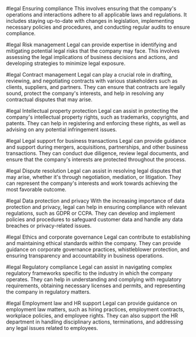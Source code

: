   #legal Ensuring compliance
This involves ensuring that the company's operations and interactions adhere to all applicable laws and regulations. It includes staying up-to-date with changes in legislation, implementing necessary policies and procedures, and conducting regular audits to ensure compliance.

#legal Risk management
Legal can provide expertise in identifying and mitigating potential legal risks that the company may face. This involves assessing the legal implications of business decisions and actions, and developing strategies to minimize legal exposure.

#legal Contract management
  Legal can play a crucial role in drafting, reviewing, and negotiating contracts with various stakeholders such as clients, suppliers, and partners. They can ensure that contracts are legally sound, protect the company's interests, and help in resolving any contractual disputes that may arise.

#legal Intellectual property protection
Legal can assist in protecting the company's intellectual property rights, such as trademarks, copyrights, and patents. They can help in registering and enforcing these rights, as well as advising on any potential infringement issues.

#legal Legal support for business transactions
Legal can provide guidance and support during mergers, acquisitions, partnerships, and other business transactions. They can conduct due diligence, review legal documents, and ensure that the company's interests are protected throughout the process.

#legal Dispute resolution
Legal can assist in resolving legal disputes that may arise, whether it's through negotiation, mediation, or litigation. They can represent the company's interests and work towards achieving the most favorable outcome.

#legal Data protection and privacy
With the increasing importance of data protection and privacy, legal can help in ensuring compliance with relevant regulations, such as GDPR or CCPA. They can develop and implement policies and procedures to safeguard customer data and handle any data breaches or privacy-related issues.

#legal Ethics and corporate governance
Legal can contribute to establishing and maintaining ethical standards within the company. They can provide guidance on corporate governance practices, whistleblower protection, and ensuring transparency and accountability in business operations.

#legal Regulatory compliance
Legal can assist in navigating complex regulatory frameworks specific to the industry in which the company operates. They can help in understanding and complying with regulatory requirements, obtaining necessary licenses and permits, and representing the company in regulatory matters.

#legal Employment law and HR support
Legal can provide guidance on employment law matters, such as hiring practices, employment contracts, workplace policies, and employee rights. They can also support the HR department in handling disciplinary actions, terminations, and addressing any legal issues related to employees.

